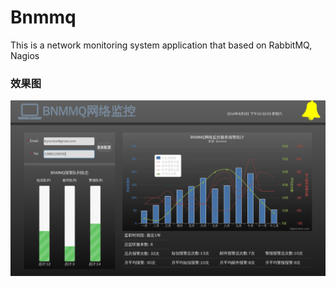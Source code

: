 Bnmmq
=====

This is a  network monitoring system  application that based on  RabbitMQ, Nagios

### 效果图
![效果图](https://raw.githubusercontent.com/Byronlee/Bnmmq/master/app/assets/images/xiaoguo.png)

